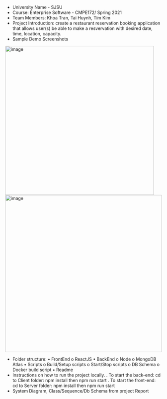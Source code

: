 - University Name - SJSU
- Course: Enterprise Software - CMPE172/ Spring 2021
- Team Members: Khoa Tran, Tai Huynh, Tim Kim
- Project Introduction: create a restaurant reservation booking application that allows user(s) be able to make a resvervation with desired date, time, location, capacity.
- Sample Demo Screenshots
<img width="478" alt="image" src="https://user-images.githubusercontent.com/54516445/117079016-cd82e180-acef-11eb-8e27-d9c9cc9a60b1.png">
<img width="504" alt="image" src="https://user-images.githubusercontent.com/54516445/117079089-f3a88180-acef-11eb-8552-35672c2c982c.png">

- Folder structure:
    • FrontEnd
        o ReactJS
    • BackEnd
        o Node
        o MongoDB Atlas
    • Scripts
        o Build/Setup scripts
        o Start/Stop scripts
        o DB Schema
        o Docker build script
    • Readme
- Instructions on how to run the project locally.
    . To start the back-end: cd to Client folder: npm install then npm run start
    . To start the front-end: cd to Server folder: npm install then npm run start
- System Diagram, Class/Sequence/Db Schema from project Report



